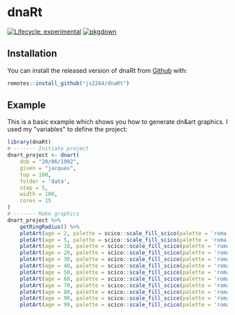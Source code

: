 # dnaRt

<!-- badges: start -->
[![Lifecycle: experimental](https://img.shields.io/badge/lifecycle-experimental-orange.svg)](https://www.tidyverse.org/lifecycle/#experimental)
[![pkgdown](https://github.com/js2264/dnaRt/workflows/pkgdown/badge.svg)](https://github.com/js2264/dnaRt/actions)
<!-- badges: end -->

## Installation

You can install the released version of dnaRt from [Github](https://github.com/js2264/dnaRt) with:

``` r
remotes::install_github("js2264/dnaRt")
```

## Example

This is a basic example which shows you how to generate dn&art graphics. 
I used my "variables" to define the project:

```r
library(dnaRt)
# ------- Initiate project
dnart_project <- dnart(
	dob = "20/06/1992", 
	given = "jacques", 
    top = 100, 
	folder = 'data', 
	step = 5, 
	width = 100, 
	cores = 15
)
# ------- Make graphics
dnart_project %>% 
	getRingRadius() %>% 
	plotArt(age = 2, palette = scico::scale_fill_scico(palette = 'roma')) %>% 
	plotArt(age = 5, palette = scico::scale_fill_scico(palette = 'roma')) %>% 
	plotArt(age = 10, palette = scico::scale_fill_scico(palette = 'roma')) %>% 
	plotArt(age = 20, palette = scico::scale_fill_scico(palette = 'roma')) %>% 
	plotArt(age = 30, palette = scico::scale_fill_scico(palette = 'roma')) %>% 
	plotArt(age = 40, palette = scico::scale_fill_scico(palette = 'roma')) %>% 
	plotArt(age = 50, palette = scico::scale_fill_scico(palette = 'roma')) %>% 
	plotArt(age = 60, palette = scico::scale_fill_scico(palette = 'roma')) %>% 
	plotArt(age = 70, palette = scico::scale_fill_scico(palette = 'roma')) %>% 
	plotArt(age = 80, palette = scico::scale_fill_scico(palette = 'roma')) %>% 
	plotArt(age = 90, palette = scico::scale_fill_scico(palette = 'roma')) %>% 
	plotArt(age = 99, palette = scico::scale_fill_scico(palette = 'roma'))
```
